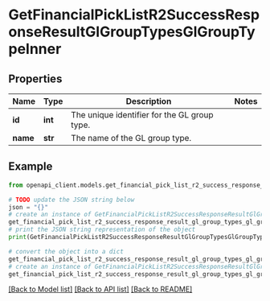 # GetFinancialPickListR2SuccessResponseResultGlGroupTypesGlGroupTypeInner


## Properties

Name | Type | Description | Notes
------------ | ------------- | ------------- | -------------
**id** | **int** | The unique identifier for the GL group type. | 
**name** | **str** | The name of the GL group type. | 

## Example

```python
from openapi_client.models.get_financial_pick_list_r2_success_response_result_gl_group_types_gl_group_type_inner import GetFinancialPickListR2SuccessResponseResultGlGroupTypesGlGroupTypeInner

# TODO update the JSON string below
json = "{}"
# create an instance of GetFinancialPickListR2SuccessResponseResultGlGroupTypesGlGroupTypeInner from a JSON string
get_financial_pick_list_r2_success_response_result_gl_group_types_gl_group_type_inner_instance = GetFinancialPickListR2SuccessResponseResultGlGroupTypesGlGroupTypeInner.from_json(json)
# print the JSON string representation of the object
print(GetFinancialPickListR2SuccessResponseResultGlGroupTypesGlGroupTypeInner.to_json())

# convert the object into a dict
get_financial_pick_list_r2_success_response_result_gl_group_types_gl_group_type_inner_dict = get_financial_pick_list_r2_success_response_result_gl_group_types_gl_group_type_inner_instance.to_dict()
# create an instance of GetFinancialPickListR2SuccessResponseResultGlGroupTypesGlGroupTypeInner from a dict
get_financial_pick_list_r2_success_response_result_gl_group_types_gl_group_type_inner_from_dict = GetFinancialPickListR2SuccessResponseResultGlGroupTypesGlGroupTypeInner.from_dict(get_financial_pick_list_r2_success_response_result_gl_group_types_gl_group_type_inner_dict)
```
[[Back to Model list]](../README.md#documentation-for-models) [[Back to API list]](../README.md#documentation-for-api-endpoints) [[Back to README]](../README.md)


